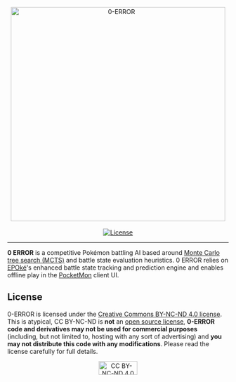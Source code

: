 <p align="center">
  <img alt="0-ERROR" width="488" height="488" src="https://pkmn.cc/0-ERROR.png" style="image-rendering: pixelated" />
  <br />
  <br />
  <a href="https://creativecommons.org/licenses/by-nc-nd/4.0/legalcode">
    <img alt="License" src="https://img.shields.io/badge/License-CC%20BY--NC--ND-red.svg" />
  </a>
</p>
<hr />

**0 ERROR** is a competitive Pokémon battling AI based around [Monte Carlo tree search
(MCTS)](https://en.wikipedia.org/wiki/Monte_Carlo_tree_search) and battle state evaluation
heuristics. 0 ERROR relies on [EPOké](https://github.com/pkmn/EPOke)'s enhanced battle state
tracking and prediction engine and enables offline play in the
[PocketMon](https://github.com/pkmn/PocketMon) client UI.

## License

0-ERROR is licensed under the [Creative Commons BY-NC-ND 4.0
license](https://creativecommons.org/licenses/by-nc-nd/4.0/legalcode). This is atypical, CC BY-NC-ND
is **not** an [open source license](https://opensource.org/licenses), **0-ERROR code and
derivatives may not be used for commercial purposes** (including, but not limited to, hosting with
any sort of advertising) and **you may not distribute this code with any modifications**. Please
read the license carefully for full details.

<p align="center">
  <a href="https://creativecommons.org/licenses/by-nc-nd/4.0/legalcode">
    <img alt="CC BY-NC-ND 4.0" width="88" height="31" src="https://licensebuttons.net/l/by-nc-nd/4.0/88x31.png" />
  </a>
</p>

